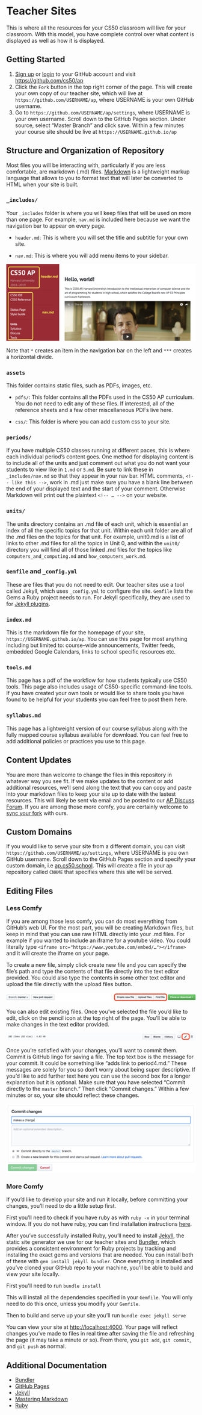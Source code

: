 # Teacher Sites
This is where all the resources for your CS50 classroom will live for your classroom. With this model, you have complete control over what content is displayed as well as how it is displayed.

## Getting Started
1) [Sign up](https://github.com/join) or [login](https://github.com/login?return_to=%2Fjoin) to your GitHub account and visit <https://github.com/cs50/ap>
2) Click the `Fork` button in the top right corner of the page. This will create your own copy of our teacher site, which will live at `https://github.com/USERNAME/ap`, where USERNAME is your own GitHub username.
3) Go to `https://github.com/USERNAME/ap/settings`, where USERNAME is your own username. Scroll down to the GitHub Pages section. Under source, select “Master Branch” and click save.
Within a few minutes your course site should be live at `https://USERNAME.github.io/ap`

## Structure and Organization of Repository
Most files you will be interacting with, particularly if you are less comfortable, are markdown (.md) files. [Markdown](https://www.markdownguide.org/basic-syntax) is a lightweight markup language that allows to you to format text that will later be converted to HTML when your site is built. 

### `_includes/`

Your `_includes` folder is where you will keep files that will be used on more than one page. For example, `nav.md` is included here because we want the navigation bar to appear on every page.
  
  * `header.md`: This is where you will set the title and subtitle for your own site.

  * `nav.md`: This is where you will add menu items to your sidebar. 

![inlcudes directory](/teacher_sites/_includes.png)

Note that `*` creates an item in the navigation bar on the left and `***` creates a horizontal divide.

### `assets` 
This folder contains static files, such as PDFs, images, etc.

  * `pdfs/`: This folder contains all the PDFs used in the CS50 AP curriculum. You do not need to edit any of these files. If interested, all of the reference sheets and a few other miscellaneous PDFs live here. 
  
  * `css/`: This folder is where you can add custom css to your site. 

### `periods/`
If you have multiple CS50 classes running at different paces, this is where each individual period’s content goes. One method for displaying content is to include all of the units and just comment out what you do not want your students to view like in `1.md` or `5.md`. Be sure to link these in `_includes/nav.md` so that they appear in your nav bar. HTML comments, `<!-- like this -->`, work in .md just make sure you have a blank line between the end of your displayed text and the start of your comment. Otherwise Markdown will print out the plaintext `<!-- … -->` on your website.

### `units/`
The units directory contains an .md file of each unit, which is essential an index of all the specific topics for that unit. Within each unit folder are all of the .md files on the topics for that unit. For example, unit0.md is a list of links to other .md files for all the topics in Unit 0, and within the `unit0/` directory you will find all of those linked .md files for the topics like `computers_and_computing.md` and `how_computers_work.md`.

### `Gemfile` and `_config.yml`
These are files that you do not need to edit. Our teacher sites use a tool called Jekyll, which uses `_config.yml` to configure the site. `Gemfile` lists the Gems a Ruby project needs to run. For Jekyll specifically, they are used to for [Jekyll plugins](https://jekyllrb.com/docs/plugins/).

### `index.md`
This is the markdown file for the homepage of your site, `https://USERNAME.github.io/ap`. You can use this page for most anything including but limited to: course-wide announcements, Twitter feeds, embedded Google Calendars, links to school specific resources etc.

### `tools.md`
This page has a pdf of the workflow for how students typically use CS50 tools. This page also includes usage of CS50-specific command-line tools. If you have created your own tools or would like to share tools you have found to be helpful for your students you can feel free to post them here.

### `syllabus.md`
This page has a lightweight version of our course syllabus along with the fully mapped course syllabus available for download. You can feel free to add additional policies or practices you use to this page.

## Content Updates
You are more than welcome to change the files in this repository in whatever way you see fit. If we make updates to the content or add additional resources, we’ll send along the text that you can copy and paste into your markdown files to keep your site up to date with the lastest resources. This will likely be sent via email and be posted to our [AP Discuss Forum](https://groups.google.com/a/cs50.net/forum/#!forum/ap-discuss). If you are among those more comfy, you are certainly welcome to [sync your fork](https://help.github.com/articles/syncing-a-fork/) with ours. 

## Custom Domains

If you would like to serve your site from a different domain, you can visit `https://github.com/USERNAME/ap/settings`, where USERNAME is you own GitHub username. Scroll down to the GitHub Pages section and specify your custom domain, i.e [ap.cs50.school](https://ap.cs50.school). This will create a file in your ap repository called `CNAME` that specifies where this site will be served. 

## Editing Files
### Less Comfy
If you are among those less comfy, you can do most everything from GitHub’s web UI. For the most part, you will be creating Markdown files, but keep in mind that you can use raw HTML directly into your .md files. For example if you wanted to include an iframe for a youtube video. You could literally type `<iframe src="https://www.youtube.com/embed/…"></iframe>` and it will create the iframe on your page. 

To create a new file, simply click create new file and you can specify the file’s path and type the contents of that file directly into the text editor provided. You could also type the contents in some other text editor and upload the file directly with the upload files button. 

![new file](/teacher_sites/github1.png)

You can also edit existing files. Once you’ve selected the file you’d like to edit, click on the pencil icon at the top right of the page. You’ll be able to make changes in the text editor provided.

![edit](/teacher_sites/github2.png)
 
Once you’re satisfied with your changes, you’ll want to commit them. Commit is GitHub lingo for saving a file. The top text box is the message for your commit. It could be something like “adds link to period4.md.” These messages are solely for you so don’t worry about being super descriptive. If you’d like to add further text here you can use the second box for a longer explanation but it is optional. Make sure that you have selected “Commit directly to the `master` branch.” Then click “Commit changes.” 
Within a few minutes or so, your site should reflect these changes.

![commit](/teacher_sites/github3.png)

### More Comfy
If you’d like to develop your site and run it locally, before committing your changes, you’ll need to do a little setup first.

First you’ll need to check if you have ruby as with `ruby -v` in your terminal window. If you do not have ruby, you can find installation instructions [here](https://www.ruby-lang.org/en/documentation/installation/). 

After you’ve successfully installed Ruby, you’ll need to install [Jekyll](https://jekyllrb.com/docs/), the static site generator we use for our teacher sites and [Bundler](https://bundler.io/docs.html), which provides a consistent environment for Ruby projects by tracking and installing the exact gems and versions that are needed. You can install both of these with `gem install jekyll bundler`. Once everything is installed and you’ve cloned your GitHub repo to your machine, you’ll be able to build and view your site locally.

First you'll need to run
`bundle install`

This will install all the dependencies specified in your `Gemfile`. You will only need to do this once, unless you modify your `Gemfile`.

Then to build and serve up your site you’ll run
`bundle exec jekyll serve`

You can view your site at <http://localhost:4000>. Your page will reflect changes you’ve made to files in real time after saving the file and refreshing the page (it may take a minute or so). From there, you `git add`, `git commit`, and `git push` as normal.

## Additional Documentation

* [Bundler](https://bundler.io/docs.html)
* [GitHub Pages](https://help.github.com/categories/github-pages-basics/)
* [Jekyll](https://jekyllrb.com/docs/)
* [Mastering Markdown](https://guides.github.com/features/mastering-markdown/)
* [Ruby](https://ruby-doc.org/)
